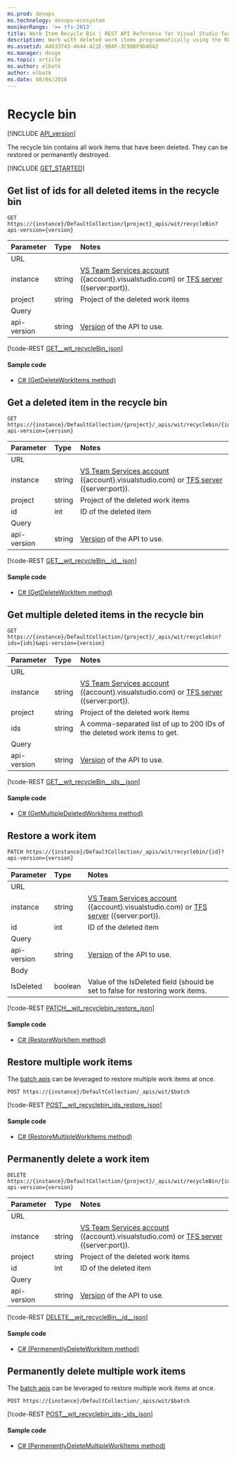 ```yaml
---
ms.prod: devops
ms.technology: devops-ecosystem
monikerRange: '>= tfs-2013'
title: Work Item Recycle Bin | REST API Reference for Visual Studio Team Services and Team Foundation Server
description: Work with deleted work items programmatically using the REST APIs for Visual Studio Team Services and Team Foundation Server. 
ms.assetid: A4633743-4644-421E-9B4F-3C906F9D4D42
ms.manager: douge
ms.topic: article
ms.author: elbatk
author: elbatk
ms.date: 08/04/2016
---
```


# Recycle bin
[!INCLUDE [API_version](../_data/version3-preview.md)]

The recycle bin contains all work items that have been deleted.  They can be restored or permanently destroyed.

[!INCLUDE [GET_STARTED](../_data/get-started.md)]

## Get list of ids for all deleted items in the recycle bin
<a name="getalistofdeleteditemsintherecyclebin" />

```no-highlight
GET https://{instance}/DefaultCollection/{project}_apis/wit/recycleBin?api-version={version}
```

| Parameter | Type    | Notes
|:----------|:--------|:------------------------------
| URL
| instance  | string  | [VS Team Services account](/azure/devops/integrate/get-started/rest/basics) ({account}.visualstudio.com) or [TFS server](/azure/devops/integrate/get-started/rest/basics) ({server:port}).
| project   | string  | Project of the deleted work items
| Query
| api-version | string  | [Version](../../concepts/rest-api-versioning.md) of the API to use.

[!code-REST [GET__wit_recycleBin_json](./_data/recyclebin/GET__wit_recyclebin.json)]

#### Sample code

* [C# (GetDeleteWorkItems method)](https://github.com/Microsoft/vsts-dotnet-samples/blob/master/ClientLibrary/Snippets/Microsoft.TeamServices.Samples.Client/WorkItemTracking/RecycleBinSample.cs#L15)

##	Get a deleted item in the recycle bin

```no-highlight
GET https://{instance}/DefaultCollection/{project}/_apis/wit/recyclebin/{id}?api-version={version}
```

| Parameter | Type    | Notes
|:----------|:--------|:------------------------------
| URL
| instance  | string  | [VS Team Services account](/azure/devops/integrate/get-started/rest/basics) ({account}.visualstudio.com) or [TFS server](/azure/devops/integrate/get-started/rest/basics) ({server:port}).
| project   | string  | Project of the deleted work items
| id        | int     | ID of the deleted item
| Query
| api-version | string  | [Version](../../concepts/rest-api-versioning.md) of the API to use.

[!code-REST [GET__wit_recycleBin__id__json](./_data/recyclebin/GET__wit_recyclebin__id_.json)]

#### Sample code

* [C# (GetDeleteWorkItem method)](https://github.com/Microsoft/vsts-dotnet-samples/blob/master/ClientLibrary/Snippets/Microsoft.TeamServices.Samples.Client/WorkItemTracking/RecycleBinSample.cs#L28)

##	Get multiple deleted items in the recycle bin

```no-highlight
GET https://{instance}/DefaultCollection/{project}/_apis/wit/recyclebin?ids={ids}&api-version={version}
```

| Parameter | Type    | Notes
|:----------|:--------|:------------------------------
| URL
| instance  | string  | [VS Team Services account](/azure/devops/integrate/get-started/rest/basics) ({account}.visualstudio.com) or [TFS server](/azure/devops/integrate/get-started/rest/basics) ({server:port}).
| project   | string  | Project of the deleted work items
| ids       | string  | A comma-separated list of up to 200 IDs of the deleted work items to get.
| Query
| api-version | string  | [Version](../../concepts/rest-api-versioning.md) of the API to use.

[!code-REST [GET__wit_recycleBin__ids__json](./_data/recyclebin/GET__wit_recyclebin__ids_.json)]


#### Sample code

* [C# (GetMultipleDeletedWorkItems method)](https://github.com/Microsoft/vsts-dotnet-samples/blob/master/ClientLibrary/Snippets/Microsoft.TeamServices.Samples.Client/WorkItemTracking/RecycleBinSample.cs#L41)

## Restore a work item
<a name="restoreaworkitem" />

```no-highlight
PATCH https://{instance}/DefaultCollection/_apis/wit/recyclebin/{id}?api-version={version}
```

| Parameter | Type    | Notes
|:----------|:--------|:------------------------------
| URL
| instance  | string  | [VS Team Services account](/azure/devops/integrate/get-started/rest/basics) ({account}.visualstudio.com) or [TFS server](/azure/devops/integrate/get-started/rest/basics) ({server:port}).
| id        | int     | ID of the deleted item
| Query
| api-version | string  | [Version](../../concepts/rest-api-versioning.md) of the API to use.
| Body
| IsDeleted | boolean | Value of the IsDeleted field (should be set to false for restoring work items.

[!code-REST [PATCH__wit_recyclebin_restore_json](./_data/recyclebin/PATCH__wit_recyclebin_restore.json)]

#### Sample code

* [C# (RestoreWorkItem method)](https://github.com/Microsoft/vsts-dotnet-samples/blob/master/ClientLibrary/Snippets/Microsoft.TeamServices.Samples.Client/WorkItemTracking/RecycleBinSample.cs#L53)

## Restore multiple work items

The [batch apis](batch.md) can be leveraged to restore multiple work items at once.

```no-highlight
POST https://{instance}/DefaultCollection/_apis/wit/$batch
```

[!code-REST [POST__wit_recyclebin_ids_restore_json](./_data/recyclebin/POST__wit_recyclebin_ids_restore.json)]

#### Sample code

* [C# (RestoreMultipleWorkItems method)](https://github.com/Microsoft/vsts-dotnet-samples/blob/master/ClientLibrary/Snippets/Microsoft.TeamServices.Samples.Client/WorkItemTracking/RecycleBinSample.cs#L70)

## Permanently delete a work item

```no-highlight
DELETE https://{instance}/DefaultCollection/{project}/_apis/wit/recycleBin/{id}?api-version={version}
```

| Parameter | Type    | Notes	
|:----------|:--------|:------------------------------
| URL
| instance  | string  | [VS Team Services account](/azure/devops/integrate/get-started/rest/basics) ({account}.visualstudio.com) or [TFS server](/azure/devops/integrate/get-started/rest/basics) ({server:port}).
| project   | string  | Project of the deleted work items
| id        | int     | ID of the deleted item
| Query
| api-version | string  | [Version](../../concepts/rest-api-versioning.md) of the API to use.

[!code-REST [DELETE__wit_recycleBin__id__json](./_data/recyclebin/DELETE__wit_recyclebin__id_.json)]

#### Sample code

* [C# (PermenentlyDeleteWorkItem method)](https://github.com/Microsoft/vsts-dotnet-samples/blob/master/ClientLibrary/Snippets/Microsoft.TeamServices.Samples.Client/WorkItemTracking/RecycleBinSample.cs#L90)

## Permanently delete multiple work items

The [batch apis](batch.md) can be leveraged to restore multiple work items at once.

```no-highlight
POST https://{instance}/DefaultCollection/_apis/wit/$batch
```

[!code-REST [POST__wit_recyclebin_ids-_ids_json](./_data/recyclebin/POST__wit_recyclebin_ids-_ids_.json)]

#### Sample code

* [C# (PermenentlyDeleteMultipleWorkItems method)](https://github.com/Microsoft/vsts-dotnet-samples/blob/master/ClientLibrary/Snippets/Microsoft.TeamServices.Samples.Client/WorkItemTracking/RecycleBinSample.cs#L101)
